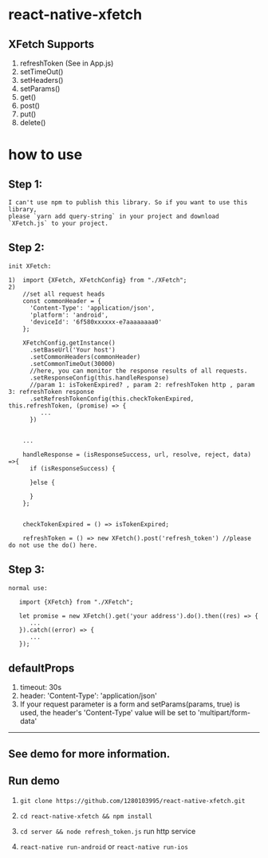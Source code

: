 # react-native-xfetch

## XFetch Supports 

1. refreshToken   (See in App.js)
2. setTimeOut()
3. setHeaders()
4. setParams()
5. get()
6. post()
7. put()
8. delete()

# how to use

## Step 1:
    I can't use npm to publish this library. So if you want to use this library, 
    please `yarn add query-string` in your project and download `XFetch.js` to your project.
    
## Step 2:
    init XFetch: 
    
    1)  import {XFetch, XFetchConfig} from "./XFetch";
    2) 
        //set all request heads
        const commonHeader = {
          'Content-Type': 'application/json',
          'platform': 'android',
          'deviceId': '6f580xxxxxx-e7aaaaaaaa0'
        };
        
        XFetchConfig.getInstance()
          .setBaseUrl('Your host')
          .setCommonHeaders(commonHeader)
          .setCommonTimeOut(30000)
          //here, you can monitor the response results of all requests.
          .setResponseConfig(this.handleResponse)
          //param 1: isTokenExpired? , param 2: refreshToken http , param 3: refreshToken response
          .setRefreshTokenConfig(this.checkTokenExpired, this.refreshToken, (promise) => {
             ... 
          })
          
          
        ...
          
        handleResponse = (isResponseSuccess, url, resolve, reject, data) =>{
          if (isResponseSuccess) {
            
          }else {
            
          }
        };
        
        
        checkTokenExpired = () => isTokenExpired;
        
        refreshToken = () => new XFetch().post('refresh_token') //please do not use the do() here.
       
## Step 3: 
    normal use: 
    
       import {XFetch} from "./XFetch";
    
       let promise = new XFetch().get('your address').do().then((res) => {
          ...
       }).catch((error) => {
          ...
       });
    
## defaultProps
1. timeout: 30s
2. header: 'Content-Type': 'application/json'
3. If your request parameter is a form and setParams(params, true) is used, the header's 'Content-Type' value will be set to     'multipart/form-data'
------
## See demo for more information.


## Run demo

1. `git clone https://github.com/1280103995/react-native-xfetch.git`

2. `cd react-native-xfetch && npm install`

3. `cd server && node refresh_token.js` run http service

4. `react-native run-android` or `react-native run-ios`



